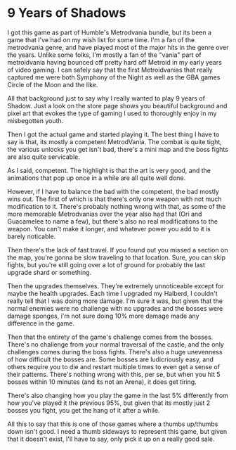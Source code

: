 # 9 Years of Shadows

I got this game as part of Humble's Metrodvania bundle, but its been a game that I've had on my wish list for some time.  I'm a fan of the metrodvania genre, and have played most of the major hits in the genre over the years.  Unlike some folks, I'm mostly a fan of the "vania" part of metroidvania having bounced off pretty hard off Metroid in my early years of video gaming.  I can safely say that the first Metroidvanias that really captured me were both Symphony of the Night as well as the GBA games Circle of the Moon and the like.

All that background just to say why I really wanted to play 9 years of Shadow.  Just a look on the store page shows you beautiful background and pixel art that evokes the type of gaming I used to thoroughly enjoy in my misbegotten youth.  

Then I got the actual game and started playing it.  The best thing I have to say is that, its mostly a competent MetrodVania.  The combat is quite tight, the various unlocks you get isn't bad, there's a mini map and the boss fights are also quite servicable.  

As I said, competent.  The highlight is that the art is very good, and the animations that pop up once in a while are all quite well done.

However, if I have to balance the bad with the competent, the bad mostly wins out.  The first of which is that there's only one weapon with not much modification to it.  There's probably nothing wrong with that, as some of the more memorable Metrodvanias over the year also had that (Ori and Guacamelee to name a few), but there's also no real modifications to the weapon.  You can't make it longer, and whatever power you add to it is barely noticable.  

Then there's the lack of fast travel.  If you found out you missed a section on the map, you're gonna be slow traveling to that location.  Sure, you can skip fights, but you're still going over a lot of ground for probably the last upgrade shard or something.

Then the upgrades themselves.  They're extremely unnoticeable except for maybe the health upgrades.  Each time I upgraded my Halberd, I couldn't really tell that I was doing more damage.  I'm sure it was, but given that the normal enemies were no challenge with no upgrades and the bosses were damage sponges, i'm not sure doing 10% more damage made any difference in the game.

Then that the entirety of the game's challenge comes from the bosses.  There's no challenge from your normal traversal of the castle, and the only challenges comes during the boss fights.  There's also a huge unevenness of how difficult the bosses are.  Some bosses are ludicriously easy, and others require you to die and restart multiple times to even get a sense of their patterns.  There's nothing wrong with this, per se, but when you hit 5 bosses within 10 minutes (and its not an Arena), it does get tiring.

There's also changing how you play the game in the last 5% differently from how you've played it the previous 95%, but given that its mostly just 2 bosses you fight, you get the hang of it after a while.

All this to say that this is one of those games where a thumbs up/thumbs down isn't good.  I need a thumb sideways to represent this game, but given that it doesn't exist, I'll have to say, only pick it up on a really good sale.  